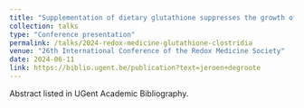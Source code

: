 ```yaml
---
title: "Supplementation of dietary glutathione suppresses the growth of bacterial clostridia in the gut of weaned piglets"
collection: talks
type: "Conference presentation"
permalink: /talks/2024-redox-medicine-glutathione-clostridia
venue: "26th International Conference of the Redox Medicine Society"
date: 2024-06-11
link: https://biblio.ugent.be/publication?text=jeroen+degroote
---
```


Abstract listed in UGent Academic Bibliography.


